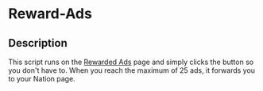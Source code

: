 # Reward-Ads

## Description

This script runs on the [Rewarded Ads](https://politicsandwar.com/rewarded-ads/) page and simply clicks the button so you don't have to. When you reach the maximum of 25 ads, it forwards you to your Nation page.